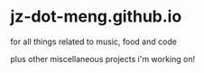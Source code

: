 # jz-dot-meng.github.io

for all things related to music, food and code

plus other miscellaneous projects i'm working on!


